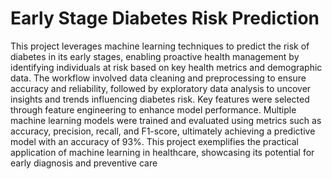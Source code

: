 # Early Stage Diabetes Risk Prediction
This project leverages machine learning techniques to predict the risk of diabetes in its early stages, enabling proactive health management by identifying individuals at risk based on key health metrics and demographic data. The workflow involved data cleaning and preprocessing to ensure accuracy and reliability, followed by exploratory data analysis to uncover insights and trends influencing diabetes risk. Key features were selected through feature engineering to enhance model performance. Multiple machine learning models were trained and evaluated using metrics such as accuracy, precision, recall, and F1-score, ultimately achieving a predictive model with an accuracy of 93%. This project exemplifies the practical application of machine learning in healthcare, showcasing its potential for early diagnosis and preventive care
